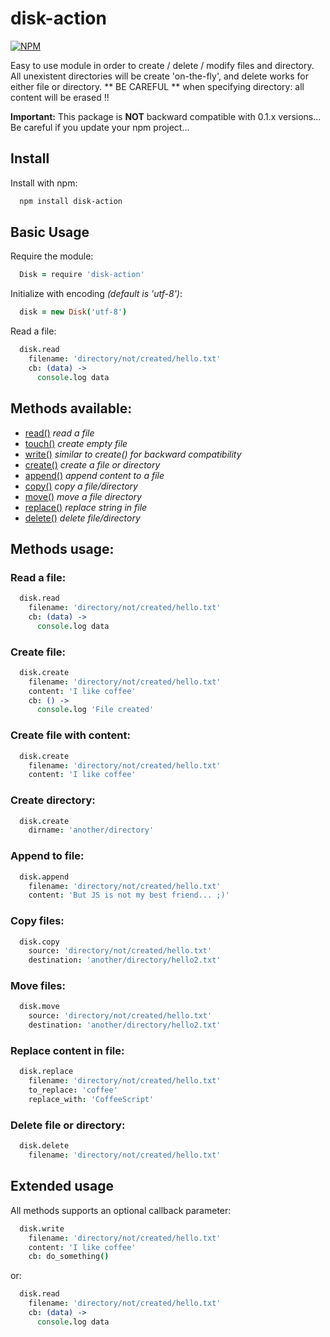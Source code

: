 # disk-action

[![NPM](https://nodei.co/npm/disk-action.png?compact=true)](https://nodei.co/npm/disk-action/)

Easy to use module in order to create / delete / modify files and directory.
All unexistent directories will be create 'on-the-fly', and delete works for either file or directory. ** BE CAREFUL ** when specifying directory: all content will be erased !!

**Important:** This package is **NOT** backward compatible with 0.1.x versions... Be careful if you update your npm project...


## Install

Install with npm:
  ```sh
    npm install disk-action
  ```

## Basic Usage

Require the module:
  ```coffeescript
    Disk = require 'disk-action'
  ```

Initialize with encoding _(default is 'utf-8')_:
  ```coffeescript
    disk = new Disk('utf-8')
  ```

Read a file:
  ```coffeescript
    disk.read
      filename: 'directory/not/created/hello.txt'
      cb: (data) ->
        console.log data
  ```

## Methods available:

* [read()](#read-a-file)    _read a file_
* [touch()](#create-file)   _create empty file_
* [write()](#create-file-with-content)   _similar to create() for backward compatibility_
* [create()](#create-file-with-content)  _create a file or directory_
* [append()](#append-to-file)  _append content to a file_
* [copy()](#copy-files)    _copy a file/directory_
* [move()](#move-files)    _move a file directory_
* [replace()](#replace-content-in-files) _replace string in file_
* [delete()](#delete-file-or-directory)  _delete file/directory_

## Methods usage:

### Read a file:
  ```coffeescript
    disk.read
      filename: 'directory/not/created/hello.txt'
      cb: (data) ->
        console.log data
  ```

### Create file:
  ```coffeescript
    disk.create
      filename: 'directory/not/created/hello.txt'
      content: 'I like coffee'
      cb: () ->
        console.log 'File created'
  ```

### Create file with content:
  ```coffeescript
    disk.create
      filename: 'directory/not/created/hello.txt'
      content: 'I like coffee'
  ```

### Create directory:
  ```coffeescript
    disk.create
      dirname: 'another/directory'
  ```

### Append to file:
  ```coffeescript
    disk.append
      filename: 'directory/not/created/hello.txt'
      content: 'But JS is not my best friend... ;)'
  ```

### Copy files:
  ```coffeescript
    disk.copy
      source: 'directory/not/created/hello.txt'
      destination: 'another/directory/hello2.txt'
  ```

### Move files:
  ```coffeescript
    disk.move
      source: 'directory/not/created/hello.txt'
      destination: 'another/directory/hello2.txt'
  ```

### Replace content in file:
  ```coffeescript
    disk.replace
      filename: 'directory/not/created/hello.txt'
      to_replace: 'coffee'
      replace_with: 'CoffeeScript'
  ```

### Delete file or directory:
  ```coffeescript
    disk.delete
      filename: 'directory/not/created/hello.txt'
  ```


## Extended usage

All methods supports an optional callback parameter:
  ```coffeescript
    disk.write
      filename: 'directory/not/created/hello.txt'
      content: 'I like coffee'
      cb: do_something()
  ```
or:
  ```coffeescript
    disk.read
      filename: 'directory/not/created/hello.txt'
      cb: (data) ->
        console.log data
  ```
